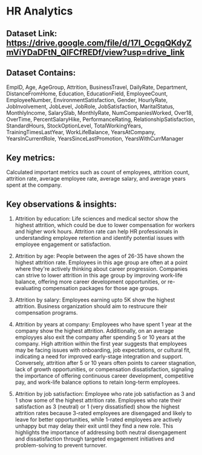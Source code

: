 # HR Analytics
## Dataset Link: https://drive.google.com/file/d/17I_OcgqQKdyZmViYDaDFtN_QlFCfREDf/view?usp=drive_link

## Dataset Contains:
EmpID, Age, AgeGroup, Attrition, BusinessTravel, DailyRate, Department, DistanceFromHome, Education, EducationField, EmployeeCount, EmployeeNumber, EnvironmentSatisfaction, Gender, HourlyRate, JobInvolvement, JobLevel, JobRole, JobSatisfaction, MaritalStatus, MonthlyIncome, SalarySlab, MonthlyRate, NumCompaniesWorked, Over18, OverTime, PercentSalaryHike, PerformanceRating, RelationshipSatisfaction, StandardHours, StockOptionLevel, TotalWorkingYears, TrainingTimesLastYear, WorkLifeBalance, YearsAtCompany, YearsInCurrentRole, YearsSinceLastPromotion, YearsWithCurrManager

## Key metrics:

Calculated important metrics such as count of employees, attrition count, attrition rate, average employee rate, average salary, and average years spent at the company. 

## Key observations & insights:

1. Attrition by education: Life sciences and medical sector show the highest attrition, which could be due to lower compensation for workers and higher work hours. Attrition rate can help HR professionals in understanding employee retention and identify potential issues with employee engagement or satisfaction.
  
2. Attrition by age: People between the ages of 26-35 have shown the highest attrition rate. Employees in this age group are often at a point where they're actively thinking about career progression. Companies can strive to lower attrition in this age group by improving work-life balance, offering more career development opportunities, or re-evaluating compensation packages for those age groups.

4. Attrition by salary: Employees earning upto 5K show the highest attrition. Business organization should aim to restrucure their compensation programs.

5. Attrition by years at company: Employees who have spent 1 year at the company show the highest attrition. Additionally, on an average employyes also exit the company after spending 5 or 10 years at the company. High attrition within the first year suggests that employees may be facing issues with onboarding, job expectations, or cultural fit, indicating a need for improved early-stage integration and support. Conversely, attrition after 5 or 10 years often points to career stagnation, lack of growth opportunities, or compensation dissatisfaction, signaling the importance of offering continuous career development, competitive pay, and work-life balance options to retain long-term employees.

6. Attrition by job satisfaction: Employee who rate job satisfaction as 3 and 1 show some of the highest attrition rate. Employees who rate their satisfaction as 3 (neutral) or 1 (very dissatisfied) show the highest attrition rates because 3-rated employees are disengaged and likely to leave for better opportunities, while 1-rated employees are actively unhappy but may delay their exit until they find a new role. This highlights the importance of addressing both neutral disengagement and dissatisfaction through targeted engagement initiatives and problem-solving to prevent turnover.




